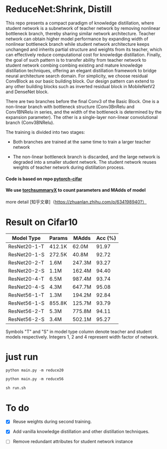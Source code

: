 # ReduceNet:Shrink, Distill
This repo presents a compact paradigm of knowledge distillation, where student network is a subnetwork of teacher network by removing nonlinear bottleneck branch, thereby sharing similar network architecture. Teacher network can obtain higher model performance by expanding width of nonlinear bottleneck branch while student network architecture keeps unchanged and inherits partial structure and weights from its teacher, which can effectively reduce computational cost for knowledge distillation. Finally, the goal of such pattern is to transfer ability from teacher network to student network combing combing existing and mature knowledge distillation techniques, offering an elegant distillation framework to bridge neural architecture search domain. For simplicity, we choose residual ConvBlock as our basic building block. Our design pattern can extend to any other building blocks such as inverted residual block in MobileNetV2 and DenseNet block.

There are two branches before the final Conv3 of the Basic Block. One is a non-linear branch with bottleneck structure (Conv3BnRelu and Conv1BNRelu in series, and the width of the bottleneck is determined by the expansion parameter). The other is a single-layer non-linear convolutional branch (Conv3BNRelu).

The training is divided into two stages: 

*  Both branches are trained at the same time to train a larger teacher network

*  The non-linear bottleneck branch is discarded, and the large network is degraded into a smaller student network. The student network reuses weights of teacher network during distillation process.



#### Code is based on repo [pytorch-cifar](https://github.com/kuangliu/pytorch-cifar)

#### We use [torchsummaryX](https://github.com/nmhkahn/torchsummaryX) to count parameters and MAdds of model

more detail [知乎文章]（https://zhuanlan.zhihu.com/p/634198940?）

# Result on Cifar10
| Model  Type  | Params | MAdds  | Acc (%) |
|--------------|--------|--------|---------|
| ResNet20-1-T | 412.1K | 62.0M  | 91.97   |
| ResNet20-1-S | 272.5K | 40.8M  | 92.72   |
| ResNet20-2-T | 1.6M   | 247.3M | 93.27   |
| ResNet20-2-S | 1.1M   | 162.4M | 94.40   |
| ResNet20-4-T | 6.5M   | 987.4M | 93.74   |
| ResNet20-4-S | 4.3M   | 647.7M | 95.08   |
| ResNet56-1-T | 1.3M   | 194.2M | 92.84   |
| ResNet56-1-S | 855.8K | 125.7M | 93.79   |
| ResNet56-2-T | 5.3M   | 775.8M | 94.11   |
| ResNet56-2-S | 3.4M   | 502.1M | 95.27   |

Symbols "T" and "S" in model type column denote teacher and student models respectively. Integers 1, 2 and 4 represent width factor of network.


# just run
```python
python main.py -m reduce20
```
```python
python main.py -m reduce56
```
```
sh run.sh
```



# To do
- [x] Reuse weights during second training.
- [x] Add vanilla knowledge distillation and other distillation techniques.
- [ ] Remove redundant attributes for student network instance








